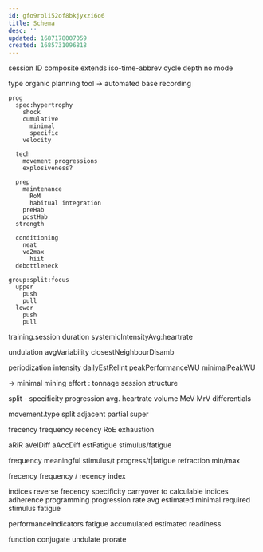 ```yaml
---
id: gfo9roli52of8bkjyxzi6o6
title: Schema
desc: ''
updated: 1687178007059
created: 1685731096818
---
```


session
  ID
    composite
      extends iso-time-abbrev
  cycle
    depth
  no
  mode

  type
    organic planning tool
      -> automated base recording

    prog
      spec:hypertrophy
        shock
        cumulative
          minimal
          specific
        velocity

      tech
        movement progressions
        explosiveness?

      prep
        maintenance
          RoM
          habitual integration
        preHab
        postHab
      strength

      conditioning
        neat
        vo2max
          hiit
      debottleneck

    group:split:focus
      upper
        push
        pull
      lower
        push
        pull

training.session
  duration
    systemicIntensityAvg:heartrate

  undulation
    avgVariability
    closestNeighbourDisamb

  periodization
    intensity
    dailyEstRelInt
    peakPerformanceWU
      minimalPeakWU

-> minimal mining effort
: tonnage
  session structure

  split - specificity
  progression
  avg. heartrate
  volume
    MeV
    MrV
    differentials

  movement.type
    split
    adjacent
    partial
    super

  frecency
    frequency
    recency
  RoE
    exhaustion

  aRiR
  aVelDiff
  aAccDiff
  estFatigue
  stimulus/fatigue

frequency
  meaningful stimulus/t
    progress/t|fatigue
  refraction min/max

frecency
  frequency / recency index

indices
  reverse frecency
  specificity
    carryover to calculable indices
  adherence programming
  progression rate avg
  estimated minimal required stimulus
  fatigue

performanceIndicators
  fatigue accumulated
  estimated readiness

function
  conjugate
  undulate
  prorate